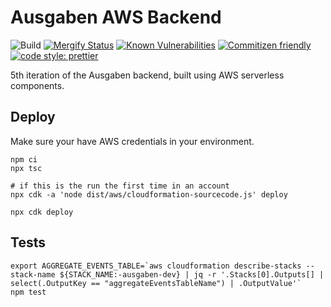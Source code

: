 # Ausgaben AWS Backend

![Build](https://github.com/ausgaben/aws-backend/workflows/Tests/badge.svg)
[![Mergify Status](https://img.shields.io/endpoint.svg?url=https://dashboard.mergify.io/badges/ausgaben/aws-backend&style=flat)](https://mergify.io)
[![Known Vulnerabilities](https://snyk.io/test/github/ausgaben/aws-backend/badge.svg)](https://snyk.io/test/github/ausgaben/aws-backend)
[![Commitizen friendly](https://img.shields.io/badge/commitizen-friendly-brightgreen.svg)](http://commitizen.github.io/cz-cli/)
[![code style: prettier](https://img.shields.io/badge/code_style-prettier-ff69b4.svg?style=flat-square)](https://github.com/prettier/prettier)

5th iteration of the Ausgaben backend, built using AWS serverless components.

## Deploy

Make sure your have AWS credentials in your environment.

    npm ci
    npx tsc

    # if this is the run the first time in an account
    npx cdk -a 'node dist/aws/cloudformation-sourcecode.js' deploy

    npx cdk deploy

## Tests

    export AGGREGATE_EVENTS_TABLE=`aws cloudformation describe-stacks --stack-name ${STACK_NAME:-ausgaben-dev} | jq -r '.Stacks[0].Outputs[] | select(.OutputKey == "aggregateEventsTableName") | .OutputValue'`
    npm test
